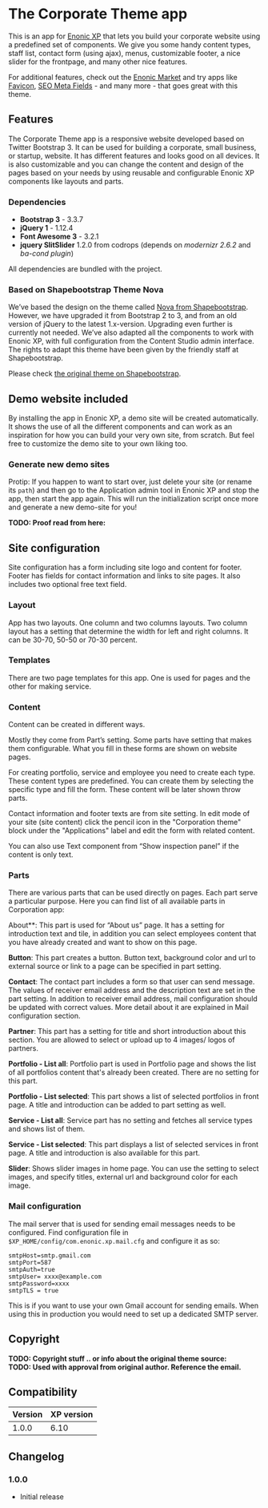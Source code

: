 # The Corporate Theme app

This is an app for [Enonic XP](https://www.enonic.com/) that lets you build your corporate website using a predefined set of components. We give you some handy content types, staff list, contact form (using ajax), menus, customizable footer, a nice slider for the frontpage, and many other nice features.

For additional features, check out the [Enonic Market](https://market.enonic.com/) and try apps like [Favicon](https://market.enonic.com/vendors/selbekk/io.selbekk.favicon), [SEO Meta Fields](https://market.enonic.com/vendors/enonic/com.enonic.app.metafields) - and many more - that goes great with this theme.

## Features

The Corporate Theme app is a responsive website developed based on Twitter Bootstrap 3. It can be used for building a corporate, small business, or startup, website. It has different features and looks good on all devices. It is also customizable and you can change the content and design of the pages based on your needs by using reusable and configurable Enonic XP components like layouts and parts.

### Dependencies

* **Bootstrap 3** - 3.3.7
* **jQuery 1** - 1.12.4
* **Font Awesome 3** - 3.2.1
* **jquery SlitSlider** 1.2.0 from codrops (depends on *modernizr 2.6.2* and *ba-cond plugin*)

All dependencies are bundled with the project.

### Based on Shapebootstrap Theme Nova

We’ve based the design on the theme called [Nova from Shapebootstrap](https://shapebootstrap.net/item/1524969-nova-multipurpose-site-template). However, we have upgraded it from Bootstrap 2 to 3, and from an old version of jQuery to the latest 1.x-version. Upgrading even further is currently not needed. We’ve also adapted all the components to work with Enonic XP, with full configuration from the Content Studio admin interface. The rights to adapt this theme have been given by the friendly staff at Shapebootstrap.

Please check [the original theme on Shapebootstrap](https://shapebootstrap.net/item/1524969-nova-multipurpose-site-template).

## Demo website included

By installing the app in Enonic XP, a demo site will be created automatically. It shows the use of all the different components and can work as an inspiration for how you can build your very own site, from scratch. But feel free to customize the demo site to your own liking too.

### Generate new demo sites

Protip: If you happen to want to start over, just delete your site (or rename its `path`) and then go to the Application admin tool in Enonic XP and stop the app, then start the app again. This will run the initialization script once more and generate a new demo-site for you!

**TODO: Proof read from here:**

## Site configuration
Site configuration has a form including site logo and content for footer. Footer has fields for contact information and links to site pages. It also includes two optional free text field.

### Layout
App has two layouts. One column and two columns layouts. Two column layout has a setting that determine the width for left and right columns. It can be 30-70, 50-50 or 70-30 percent.

### Templates
There are two page templates for this app. One is used for pages and the other for making service.

### Content
Content can be created in different ways.

Mostly they come from Part’s setting. Some parts have setting that makes them configurable. What you fill in these forms are shown on website pages.

For creating portfolio, service and employee you need to create each type. These content types are predefined. You can create them by selecting the specific type and fill the form. These content will be later shown throw parts.

Contact information and footer texts are from site setting. In edit mode of your site (site content) click the pencil icon in the "Corporation theme" block under the "Applications" label and edit the form with related content.

You can also use Text component from “Show inspection panel” if the content is only text.

### Parts
There are various parts that can be used directly on pages. Each part serve a particular purpose. Here you can find list of all available parts in Corporation app:

About**: This part is used for “About us” page. It has a setting for introduction text and tile, in addition you can select employees content that you have already created and  want to show on this page.

**Button**: This part creates a button. Button text, background color and url to external source or link to a page can be specified in part setting.

**Contact**: The contact part includes a form so that user can send message. The values of receiver email address and the description text are set in the part setting. In addition to receiver email address, mail configuration should be updated with correct values. More detail about it are explained in Mail configuration section.

**Partner**: This part has a setting for title and short introduction about this section. You are allowed to select or upload up to 4 images/ logos of partners.

**Portfolio - List all**: Portfolio part is used in Portfolio page and shows the list of all portfolios content that's already been created. There are no setting for this part.

**Portfolio - List selected**:  This part shows a list of selected portfolios in front page. A title and introduction can be added to part setting as well.

**Service - List all**: Service part has no setting and fetches all service types and shows list of them.

**Service - List selected**: This part displays a list of selected services in front page. A title and introduction is also available for this part.

**Slider**: Shows slider images in home page. You can use the setting to select images, and specify titles, external url and background color for each image.

### Mail configuration
The mail server that is used for sending email messages needs to be configured. Find configuration file in `$XP_HOME/config/com.enonic.xp.mail.cfg` and configure it as so:

```
smtpHost=smtp.gmail.com
smtpPort=587
smtpAuth=true
smtpUser= xxxx@example.com
smtpPassword=xxxx
smtpTLS = true
```

This is if you want to use your own Gmail account for sending emails. When using this in production you would need to set up a dedicated SMTP server.

## Copyright
**TODO: Copyright stuff .. or info about the original theme source:**  
**TODO: Used with approval from original author. Reference the email.**  

## Compatibility

| Version       | XP version |
| ------------- | ---------- |
| 1.0.0         | 6.10      |

## Changelog

### 1.0.0

* Initial release
